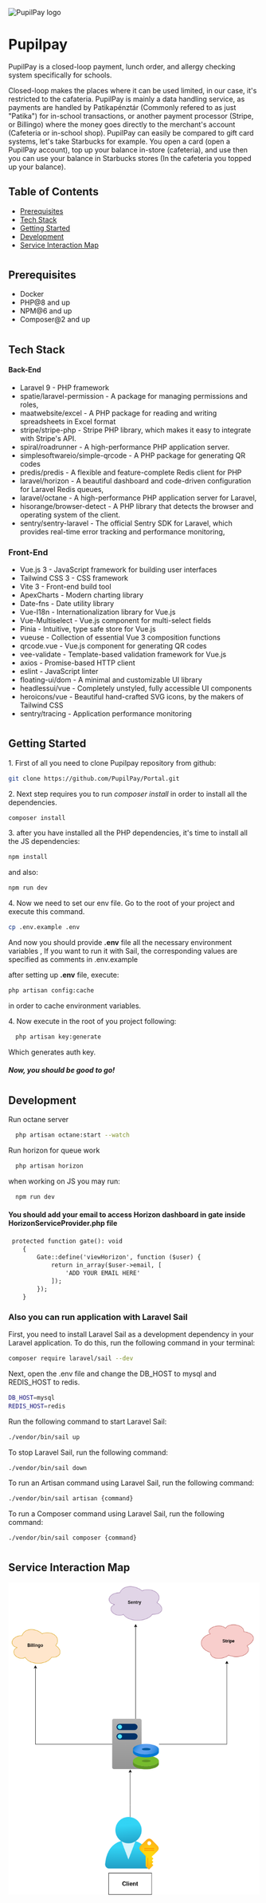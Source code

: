 ![PupilPay logo](https://pupilpay.hu/resc/img/landing-card-img.png)

# Pupilpay

PupilPay is a closed-loop payment, lunch order, and allergy checking system specifically for schools.

Closed-loop makes the places where it can be used limited, in our case, it's restricted to the cafateria.
PupilPay is mainly a data handling service, as payments are handled by Patikapénztár (Commonly refered to as just "Patika") for in-school transactions, or another payment processor (Stripe, or Billingo) where the money goes directly to the merchant's account (Cafeteria or in-school shop).
PupilPay can easily be compared to gift card systems, let's take Starbucks for example. You open a card (open a PupilPay account), top up your balance in-store (cafeteria), and use then you can use your balance in Starbucks stores (In the cafeteria you topped up your balance).

## Table of Contents

- [Prerequisites](#prerequisites)
- [Tech Stack](#tech-stack)
- [Getting Started](#getting-started)
- [Development](#Development)
- [Service Interaction Map](#service-interaction-map)

#

## Prerequisites

- Docker
- PHP@8 and up
- NPM@6 and up
- Composer@2 and up

#

## Tech Stack

#### Back-End

- Laravel 9 - PHP framework
- spatie/laravel-permission - A package for managing permissions and roles,
- maatwebsite/excel - A PHP package for reading and writing spreadsheets in Excel format
- stripe/stripe-php - Stripe PHP library, which makes it easy to integrate with Stripe's API.
- spiral/roadrunner - A high-performance PHP application server.
- simplesoftwareio/simple-qrcode - A PHP package for generating QR codes
- predis/predis - A flexible and feature-complete Redis client for PHP
- laravel/horizon - A beautiful dashboard and code-driven configuration for Laravel Redis queues,
- laravel/octane - A high-performance PHP application server for Laravel,
- hisorange/browser-detect - A PHP library that detects the browser and operating system of the client.
- sentry/sentry-laravel - The official Sentry SDK for Laravel, which provides real-time error tracking and performance monitoring,

### Front-End

- Vue.js 3 - JavaScript framework for building user interfaces
- Tailwind CSS 3 - CSS framework
- Vite 3 - Front-end build tool
- ApexCharts - Modern charting library
- Date-fns - Date utility library
- Vue-I18n - Internationalization library for Vue.js
- Vue-Multiselect - Vue.js component for multi-select fields
- Pinia - Intuitive, type safe store for Vue.js
- vueuse - Collection of essential Vue 3 composition functions
- qrcode.vue - Vue.js component for generating QR codes
- vee-validate - Template-based validation framework for Vue.js
- axios - Promise-based HTTP client
- eslint - JavaScript linter
- floating-ui/dom - A minimal and customizable UI library
- headlessui/vue - Completely unstyled, fully accessible UI components
- heroicons/vue - Beautiful hand-crafted SVG icons, by the makers of Tailwind CSS
- sentry/tracing - Application performance monitoring

#

## Getting Started

1\. First of all you need to clone Pupilpay repository from github:

```sh
git clone https://github.com/PupilPay/Portal.git
```

2\. Next step requires you to run _composer install_ in order to install all the dependencies.

```sh
composer install
```

3\. after you have installed all the PHP dependencies, it's time to install all the JS dependencies:

```sh
npm install
```

and also:

```sh
npm run dev
```

4\. Now we need to set our env file. Go to the root of your project and execute this command.

```sh
cp .env.example .env
```

And now you should provide **.env** file all the necessary environment variables , If you want to run it with Sail, the corresponding values are specified as comments in .env.example

after setting up **.env** file, execute:

```sh
php artisan config:cache
```

in order to cache environment variables.

4\. Now execute in the root of you project following:

```sh
  php artisan key:generate
```

Which generates auth key.

##### Now, you should be good to go!

#

## Development

Run octane server

```sh
  php artisan octane:start --watch
```

Run horizon for queue work

```sh
  php artisan horizon
```

when working on JS you may run:

```sh
  npm run dev
```

#### You should add your email to access Horizon dashboard in gate inside HorizonServiceProvider.php file

```
 protected function gate(): void
    {
        Gate::define('viewHorizon', function ($user) {
            return in_array($user->email, [
                'ADD YOUR EMAIL HERE'
            ]);
        });
    }
```

### Also you can run application with Laravel Sail

First, you need to install Laravel Sail as a development dependency in your Laravel application. To do this, run the following command in your terminal:

```sh
composer require laravel/sail --dev
```

Next, open the .env file and change the DB_HOST to mysql and REDIS_HOST to redis.

```sh
DB_HOST=mysql
REDIS_HOST=redis
```

Run the following command to start Laravel Sail:

```sh
./vendor/bin/sail up
```

To stop Laravel Sail, run the following command:

```sh
./vendor/bin/sail down
```

To run an Artisan command using Laravel Sail, run the following command:

```sh
./vendor/bin/sail artisan {command}
```

To run a Composer command using Laravel Sail, run the following command:

```sh
./vendor/bin/sail composer {command}
```

#

## Service Interaction Map

![Service Integration](./readme/applicationSchema.png)
<br />
